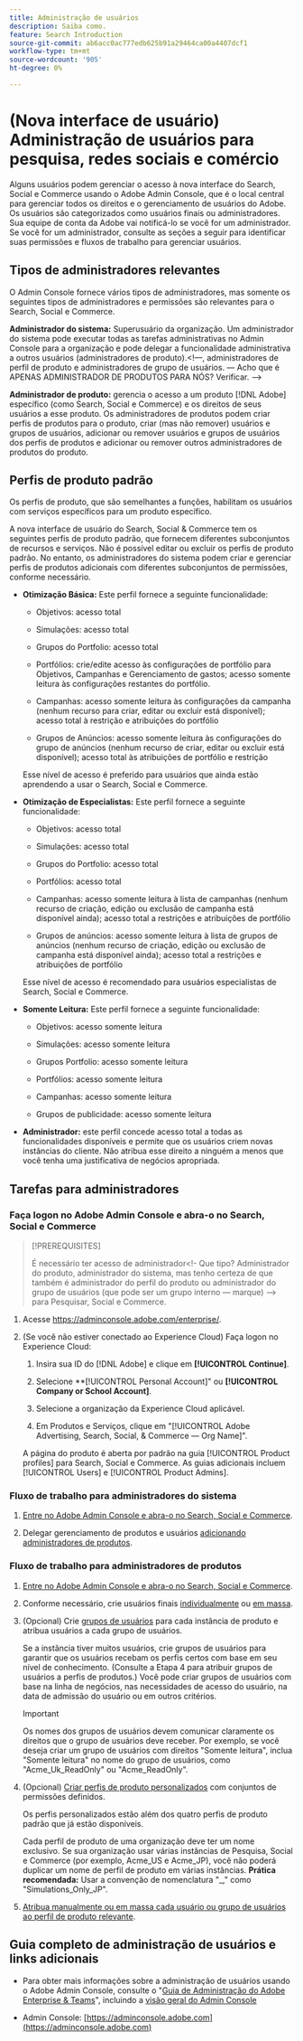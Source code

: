 ```yaml
---
title: Administração de usuários
description: Saiba como.
feature: Search Introduction
source-git-commit: ab6acc0ac777edb625b91a29464ca00a4407dcf1
workflow-type: tm+mt
source-wordcount: '905'
ht-degree: 0%

---
```


# (Nova interface de usuário) Administração de usuários para pesquisa, redes sociais e comércio

Alguns usuários podem gerenciar o acesso à nova interface do Search, Social e Commerce usando o Adobe Admin Console, que é o local central para gerenciar todos os direitos e o gerenciamento de usuários do Adobe. Os usuários são categorizados como usuários finais ou administradores. Sua equipe de conta da Adobe vai notificá-lo se você for um administrador. Se você for um administrador, consulte as seções a seguir para identificar suas permissões e fluxos de trabalho para gerenciar usuários.<!-- How can you see what your user role is, or will your Adobe Account Team tell you? -->

## Tipos de administradores relevantes

O Admin Console fornece vários tipos de administradores, mas somente os seguintes tipos de administradores e permissões são relevantes para o Search, Social e Commerce.

**Administrador do sistema:** Superusuário da organização. Um administrador do sistema pode executar todas as tarefas administrativas no Admin Console para a organização e pode delegar a funcionalidade administrativa a outros usuários (administradores de produto).&lt;!—, administradores de perfil de produto e administradores de grupo de usuários.  — Acho que é APENAS ADMINISTRADOR DE PRODUTOS PARA NÓS?  Verificar. —>

**Administrador de produto:** gerencia o acesso a um produto [!DNL Adobe] específico (como Search, Social e Commerce) e os direitos de seus usuários a esse produto. Os administradores de produtos podem criar perfis de produtos para o produto, criar (mas não remover) usuários e grupos de usuários, adicionar ou remover usuários e grupos de usuários dos perfis de produtos e adicionar ou remover outros administradores de produtos do produto.

<!--
**Product profile admin:** Manages assigned product profiles for individual products. A product profile admin can add (but not remove) users and user groups to the organization; add or remove users and user groups from product profiles; and assign or revoke permissions from product profiles. [I don't think this is applicable: and manage the product roles for product profiles.]

**User group admin:** Manages assigned user groups and their access rights. A user group admin can add or remove users from groups and add or remove user group admins from groups.
-->

## Perfis de produto padrão

Os perfis de produto, que são semelhantes a funções, habilitam os usuários com serviços específicos para um produto específico.

A nova interface de usuário do Search, Social &amp; Commerce tem os seguintes perfis de produto padrão, que fornecem diferentes subconjuntos de recursos e serviços. Não é possível editar ou excluir os perfis de produto padrão. No entanto, os administradores do sistema podem criar e gerenciar perfis de produtos adicionais com diferentes subconjuntos de permissões, conforme necessário.

* **Otimização Básica:** Este perfil fornece a seguinte funcionalidade:

   * Objetivos: acesso total

   * Simulações: acesso total

   * Grupos do Portfolio: acesso total

   * Portfólios: crie/edite acesso às configurações de portfólio para Objetivos, Campanhas e Gerenciamento de gastos; acesso somente leitura às configurações restantes do portfólio.

   * Campanhas: acesso somente leitura às configurações da campanha (nenhum recurso para criar, editar ou excluir está disponível); acesso total à restrição e atribuições do portfólio<!-- Is that the correct wording? -->

   * Grupos de Anúncios: acesso somente leitura às configurações do grupo de anúncios (nenhum recurso de criar, editar ou excluir está disponível); acesso total às atribuições de portfólio e restrição<!-- Is that the correct wording? -->

  Esse nível de acesso é preferido para usuários que ainda estão aprendendo a usar o Search, Social e Commerce.

* **Otimização de Especialistas:** Este perfil fornece a seguinte funcionalidade:

   * Objetivos: acesso total

   * Simulações: acesso total

   * Grupos do Portfolio: acesso total

   * Portfólios: acesso total

   * Campanhas: acesso somente leitura à lista de campanhas (nenhum recurso de criação, edição ou exclusão de campanha está disponível ainda); acesso total a restrições e atribuições de portfólio<!-- Is that the correct wording? -->

   * Grupos de anúncios: acesso somente leitura à lista de grupos de anúncios (nenhum recurso de criação, edição ou exclusão de campanha está disponível ainda); acesso total a restrições e atribuições de portfólio<!-- Is that the correct wording? -->

  Esse nível de acesso é recomendado para usuários especialistas de Search, Social e Commerce.

* **Somente Leitura:** Este perfil fornece a seguinte funcionalidade:

   * Objetivos: acesso somente leitura

   * Simulações: acesso somente leitura

   * Grupos Portfolio: acesso somente leitura

   * Portfólios: acesso somente leitura

   * Campanhas: acesso somente leitura

   * Grupos de publicidade: acesso somente leitura

* **Administrador:** este perfil concede acesso total a todas as funcionalidades disponíveis e permite que os usuários criem novas instâncias do cliente. Não atribua esse direito a ninguém a menos que você tenha uma justificativa de negócios apropriada.

<!-- Do I need to include this? If so, adjust wording as needed

## Product-specific instances

 -->

## Tarefas para administradores

### Faça logon no Adobe Admin Console e abra-o no Search, Social e Commerce

>[!PREREQUISITES]
>
>É necessário ter acesso de administrador&lt;!- Que tipo? Administrador do produto, administrador do sistema, mas tenho certeza de que também é administrador do perfil do produto ou administrador do grupo de usuários (que pode ser um grupo interno — marque) —> para Pesquisar, Social e Commerce.

1. Acesse https://adminconsole.adobe.com/enterprise/.

1. (Se você não estiver conectado ao Experience Cloud) Faça logon no Experience Cloud:

   1. Insira sua ID do [!DNL Adobe] e clique em **[!UICONTROL Continue]**.

   1. Selecione **[!UICONTROL Personal Account]&quot; ou **[!UICONTROL Company or School Account]**.<!-- Will it necessarily be "Company or School Account?" -->

   1. Selecione a organização da Experience Cloud aplicável.

   1. Em Produtos e Serviços, clique em &quot;[!UICONTROL Adobe Advertising, Search, Social, & Commerce — Org Name]&quot;.

   A página do produto é aberta por padrão na guia [!UICONTROL Product profiles] para Search, Social e Commerce. As guias adicionais incluem [!UICONTROL Users] e [!UICONTROL Product Admins].

### Fluxo de trabalho para administradores do sistema

1. [Entre no Adobe Admin Console e abra-o no Search, Social e Commerce](#open-admin-console).

1. Delegar gerenciamento de produtos e usuários [adicionando administradores de produtos](https://helpx.adobe.com/enterprise/using/admin-roles.html#enterprise).

<!-- what else? -->

### Fluxo de trabalho para administradores de produtos

1. [Entre no Adobe Admin Console e abra-o no Search, Social e Commerce](#open-admin-console).

1. Conforme necessário, crie usuários finais [individualmente](https://helpx.adobe.com/enterprise/using/manage-users-individually.html) ou [em massa](https://helpx.adobe.com/enterprise/using/bulk-upload-users.html).

1. (Opcional) Crie [grupos de usuários](https://helpx.adobe.com/enterprise/using/user-groups.html) para cada instância de produto e atribua usuários a cada grupo de usuários.

   Se a instância tiver muitos usuários, crie grupos de usuários para garantir que os usuários recebam os perfis certos com base em seu nível de conhecimento. (Consulte a Etapa 4 para atribuir grupos de usuários a perfis de produtos.) Você pode criar grupos de usuários com base na linha de negócios, nas necessidades de acesso do usuário, na data de admissão do usuário ou em outros critérios.

   >[!IMPORTANT]
   >
   >Os nomes dos grupos de usuários devem comunicar claramente os direitos que o grupo de usuários deve receber. Por exemplo, se você deseja criar um grupo de usuários com direitos &quot;Somente leitura&quot;, inclua &quot;Somente leitura&quot; no nome do grupo de usuários, como &quot;Acme_Uk_ReadOnly&quot; ou &quot;Acme_ReadOnly&quot;.

1. (Opcional) [Criar perfis de produto personalizados](https://helpx.adobe.com/enterprise/using/manage-product-profiles.html) com conjuntos de permissões definidos.

   Os perfis personalizados estão além dos quatro perfis de produto padrão que já estão disponíveis.

   Cada perfil de produto de uma organização deve ter um nome exclusivo. Se sua organização usar várias instâncias de Pesquisa, Social e Commerce (por exemplo, Acme_US e Acme_JP), você não poderá duplicar um nome de perfil de produto em várias instâncias. **Prática recomendada:** Usar a convenção de nomenclatura &quot;<Name>_<Instance>,&quot; como &quot;Simulations_Only_JP&quot;.

1. [Atribua manualmente ou em massa cada usuário ou grupo de usuários ao perfil de produto relevante](https://helpx.adobe.com/enterprise/using/manage-product-profiles.html).

## Guia completo de administração de usuários e links adicionais

* Para obter mais informações sobre a administração de usuários usando o Adobe Admin Console, consulte o &quot;[Guia de Administração do Adobe Enterprise &amp; Teams](https://helpx.adobe.com/enterprise/admin-guide.html)&quot;, incluindo a [visão geral do Admin Console](https://helpx.adobe.com/br/enterprise/using/admin-console.html)

* Admin Console: [https://adminconsole.adobe.com](https://adminconsole.adobe.com)
